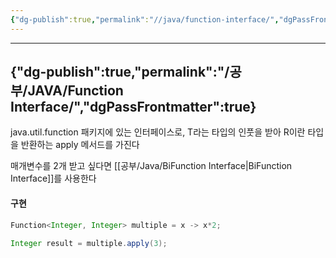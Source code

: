 ```yaml
---
{"dg-publish":true,"permalink":"//java/function-interface/","dgPassFrontmatter":true}
---
```



---
{"dg-publish":true,"permalink":"/공부/JAVA/Function Interface/","dgPassFrontmatter":true}
---

java.util.function 패키지에 있는 인터페이스로, T라는 타입의 인풋을 받아 R이란 타입을 반환하는 apply 메서드를 가진다

매개변수를 2개 받고 싶다면 [[공부/Java/BiFunction Interface\|BiFunction Interface]]를 사용한다
#### 구현
````java
Function<Integer, Integer> multiple = x -> x*2;

Integer result = multiple.apply(3);
````